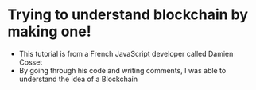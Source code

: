# Trying to understand blockchain by making one!

- This tutorial is from a French JavaScript developer called Damien Cosset
- By going through his code and writing comments, I was able to understand the idea of a Blockchain
